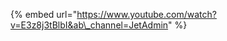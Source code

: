 [comment]: # ($page_title=Environments)

{% embed url="https://www.youtube.com/watch?v=E3z8j3tBlbI&ab\_channel=JetAdmin" %}


